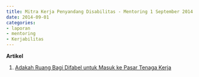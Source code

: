 ```yaml
---
title: Mitra Kerja Penyandang Disabilitas - Mentoring 1 September 2014
date: 2014-09-01
categories:
- laporan
- mentoring
- Kerjabilitas
---
```


**Artikel**

1. [Adakah Ruang Bagi Difabel untuk Masuk ke Pasar Tenaga Kerja](http://ciptamedia.org/adakah-ruang-bagi-difabel-untuk-masuk-ke-pasar-tenaga-kerja/)
